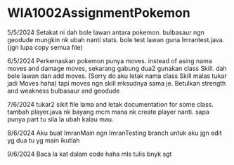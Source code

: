 # WIA1002AssignmentPokemon

5/5/2024
Setakat ni dah bole lawan antara pokemon. bulbasaur ngn geodude mungkin nk ubah nanti stats. bole test lawan guna Imrantest.java.
(jgn lupa copy semua file)

6/5/2024
Perkemaskan pokemon punya moves. instead of asing nama moves and damage moves, sekarang gabung dua2 gunakan class Skill. dah bole lawan dan add moves.
(Sorry do aku letak nama class Skill malas tukar jadi Moves haha) tapi moves ngn skill mksudnya sama je.
Betulkan strength and weakness bulbasaur and geodude


7/6/2024
tukar2 sikit file lama and letak documentation for some class.
tambah player.java nk bayang mcm mana nk create player nanti.
sapa punya part tu sila la ubah kalau mau.

8/6/2024
Aku buat ImranMain ngn ImranTesting branch untuk aku
jgn edit yg dua tu
yg main ikutlah

9/6/2024
Baca la kat dalam code haha mls tulis bnyk sgt
